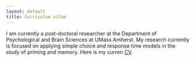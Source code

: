 ```yaml
---
layout: default
title: Curriculum vitae
---
```


I am currently a post-doctoral researcher at the Department of Psychological and Brain Sciences at UMass Amherst. My research currently is focused on applying simple choice and response time models in the study of priming and memory. Here is my curren [CV](https://github.com/rettopnivek/rettopnivek.github.io/assets/pdf/vita.pdf).
